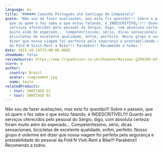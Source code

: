 ```yaml
---
language: en
title: "###### Caminho Português até Santiago de Compostela"
quote: "Não sou de fazer avaliações, mas esta fiz questão!!! Sobre o passeio,
  que só quem o fez sabe o que estou falando, é INDESCRITÍVEL!!!! Quanto aos
  serviços oferecidos pelo pessoal do Sérgio, digo, com absoluta certeza: foram
  muito além do esperado... Competentíssimo, sério, dicas sensacionais,
  bicicletas de excelente qualidade, enfim, perfeito. Nosso grupo é unânime em
  dizer que nossa viagem foi perfeita pela segurança e prestabilidade do pessoal
  da Fold N Visit-Rent a Bike!!! Parabéns!! Recomendo a todos."
date: 2015-10-19T23:00:00.000Z
showHome: false
reviewSource: https://www.tripadvisor.co.uk/ShowUserReviews-g189180-d4105907-r320331183-Top_Bike_tours_Portugal-Porto_Porto_District_Northern_Portugal.html
score: 0
author:
  country: Brasil
  avatar: /img/emmet.jpg
  name: Saulo
relatedProducts:
  - tour: SANTIAGO 01
  - tour: SANTIAGO 01
---
```

Não sou de fazer avaliações, mas esta fiz questão!!! Sobre o passeio, que só quem o fez sabe o que estou falando, é INDESCRITÍVEL!!!! Quanto aos serviços oferecidos pelo pessoal do Sérgio, digo, com absoluta certeza: foram muito além do esperado... Competentíssimo, sério, dicas sensacionais, bicicletas de excelente qualidade, enfim, perfeito. Nosso grupo é unânime em dizer que nossa viagem foi perfeita pela segurança e prestabilidade do pessoal da Fold N Visit-Rent a Bike!!! Parabéns!! Recomendo a todos.